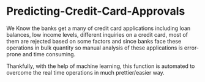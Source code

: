# Predicting-Credit-Card-Approvals

We Know the banks get a many of credit card applications including loan balances, low income levels, different inquiries on a credit card, most of them are rejected based on some factors and since banks face these operations in bulk quantity so manual analysis of these applications is error-prone and time consuming.

Thankfully, with the help of machine learning, this function is automated to overcome the real time operations in much prettier/easier way.

 
